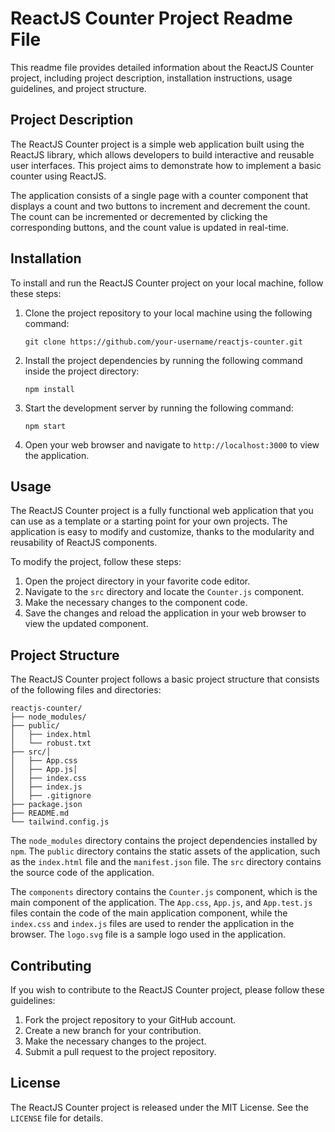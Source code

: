 

# ReactJS Counter Project Readme File

This readme file provides detailed information about the ReactJS Counter project, including project description, installation instructions, usage guidelines, and project structure.

## Project Description

The ReactJS Counter project is a simple web application built using the ReactJS library, which allows developers to build interactive and reusable user interfaces. This project aims to demonstrate how to implement a basic counter using ReactJS.

The application consists of a single page with a counter component that displays a count and two buttons to increment and decrement the count. The count can be incremented or decremented by clicking the corresponding buttons, and the count value is updated in real-time.

## Installation

To install and run the ReactJS Counter project on your local machine, follow these steps:

1. Clone the project repository to your local machine using the following command:
   ```
   git clone https://github.com/your-username/reactjs-counter.git
   ```

2. Install the project dependencies by running the following command inside the project directory:
   ```
   npm install
   ```

3. Start the development server by running the following command:
   ```
   npm start
   ```

4. Open your web browser and navigate to `http://localhost:3000` to view the application.

## Usage

The ReactJS Counter project is a fully functional web application that you can use as a template or a starting point for your own projects. The application is easy to modify and customize, thanks to the modularity and reusability of ReactJS components.

To modify the project, follow these steps:

1. Open the project directory in your favorite code editor.
2. Navigate to the `src` directory and locate the `Counter.js` component.
3. Make the necessary changes to the component code.
4. Save the changes and reload the application in your web browser to view the updated component.

## Project Structure

The ReactJS Counter project follows a basic project structure that consists of the following files and directories:

```
reactjs-counter/
├── node_modules/
├── public/
│   ├── index.html
│   └── robust.txt
├── src/│ 
│   ├── App.css
│   ├── App.js│ 
│   ├── index.css
│   ├── index.js
│   ├── .gitignore
├── package.json
├── README.md
└── tailwind.config.js
```

The `node_modules` directory contains the project dependencies installed by `npm`. The `public` directory contains the static assets of the application, such as the `index.html` file and the `manifest.json` file. The `src` directory contains the source code of the application.

The `components` directory contains the `Counter.js` component, which is the main component of the application. The `App.css`, `App.js`, and `App.test.js` files contain the code of the main application component, while the `index.css` and `index.js` files are used to render the application in the browser. The `logo.svg` file is a sample logo used in the application.

## Contributing

If you wish to contribute to the ReactJS Counter project, please follow these guidelines:

1. Fork the project repository to your GitHub account.
2. Create a new branch for your contribution.
3. Make the necessary changes to the project.
4. Submit a pull request to the project repository.

## License

The ReactJS Counter project is released under the MIT License. See the `LICENSE` file for details.
